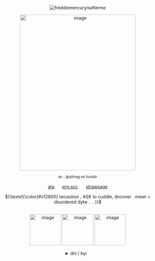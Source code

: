 

   <!-- CLICK COUNTER -->
<p align="center"> <img src="https://komarev.com/ghpvc/?username=freddiemercuryisafterme&label=^_^&color=b12501&style=flat" alt="freddiemercuryisafterme" /> </p>
   <!-- CLICK COUNTER -->
   
   <!-- IMAGES -->
   <p align="center">
<img width="370" height="500" alt="image" src="https://files.catbox.moe/wv5mfb.png"/></p>
<p align="center"><sub>ac : @altnog on tumblr</sub></p>


   <!-- LINKS -->
<p align="center">  <a href="https://140roaches.atabook.org/">ata</a>ㅤㅤ<a href="https://pronouns.cc/@140roaches">prn.scc</a>ㅤㅤ<a href="">strawpage</a></p>
   <!-- LINKS -->

   <p align="center">
      ${\textsf{\color{#cf2800} iwcaution , ASK to cuddle, dncover  . mean + disordered dyke . . .}}$
   <br>
  

   <!-- IMAGES -->
<br>
<p align="center">
<img width="100" height="100" alt="image" src="https://64.media.tumblr.com/12a61e135d6be81e33880ec8b3ca75dd/96907bd72d06fe51-f5/s400x600/6db5b3361f8010d59e59ede9dc02038bde5c5f3e.webp" />
<img width="100" height="100" alt="image" src="https://64.media.tumblr.com/b7eefcac4fc7ce1e19f1280a34a5d5b9/ac679323905a1d4f-38/s1280x1920/191602a0dd19dd277e44b44e86799056af4aa05b.jpg" />
<img width="100" height="100" alt="image" src="https://64.media.tumblr.com/72230a5126603611d737df92f89dc8f0/91c310b8fd70e73b-d0/s250x400/58d8cee0ce4fc1049923f01b3c5745bada262f47.gifv" />
</p>
   <!-- IMAGES -->
   <div align="center">
<details>

   
<summary>dni / byi⠀   </summary>

   <!-- DNI -->
   <br>
<p align="left">
  <ins><b><em>dni</em></b></ins> basic crit,, proshit, tcoaall fans, vivsiepop supporters, boyfriend to death, ybc
<br> country human fans ,, homestuck fans also kind of Scare me so like. uuhh thin ice??
<br> under 13, exclusionists, fake claimers, antiselfship & antikin
<br> idc about f/o sharing or doubles just b chill
<br> i'll probably just block if i dont like youuuuu !!!!!11
<br> DO NOT fucking traumadump on me if i dont know you
<br> also im aroace . no i dont want to be your boyfriend
   
</p>
   <!-- DNI -->


   <!-- BYI -->
<p align="right"><ins><b><em>byi</em></b></ins> im a sharing yume !11 & <a href="https://otherkin.fandom.com/wiki/Fictionflicker">fictionflicker</a>/<a href="https://otherkin.fandom.com/wiki/Fictionleech">fictionleech</a> . . . 
<br> uhhiiuumm lik emmotionallyy unstable + have identity issues
<br> bpd+avpd traits, mood swings and a lot more
<br> i can get irrationally angry very easily so please iwc 
<br> sorry if i dont int !! i have trouble keeping up w/ relationships
<br> and i rarely int first . its not u its me . ok? ok
<br> might be quiet/dry, esp in a group. but im not doing it on purpose !!
<br>  more of a listener than a yapper really
<br> i have had a mad dbd hyperfixation for years dbd fans int i will start shakign
</p>
<p align="center">
<img  width="50" height="50" alt="image" src="https://64.media.tumblr.com/1c421321ab3b8f1ef461c3416ea7aa16/9d5f35b153da30cc-bc/s75x75_c1/ae9778f44f11c18bab34ba6bf75c525bdc014b23.gifv" />
</p>
<!-- BYI -->
</details>
